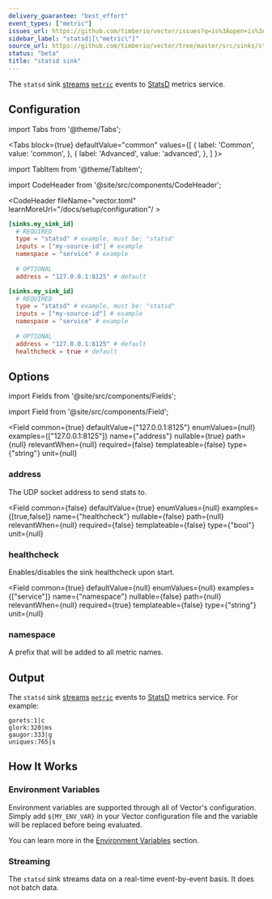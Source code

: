 ```yaml
---
delivery_guarantee: "best_effort"
event_types: ["metric"]
issues_url: https://github.com/timberio/vector/issues?q=is%3Aopen+is%3Aissue+label%3A%22sink%3A+statsd%22
sidebar_label: "statsd|[\"metric\"]"
source_url: https://github.com/timberio/vector/tree/master/src/sinks/statsd.rs
status: "beta"
title: "statsd sink" 
---
```


The `statsd` sink [streams](#streaming) [`metric`][docs.data-model#metric] events to [StatsD][urls.statsd] metrics service.

## Configuration

import Tabs from '@theme/Tabs';

<Tabs
  block={true}
  defaultValue="common"
  values={[
    { label: 'Common', value: 'common', },
    { label: 'Advanced', value: 'advanced', },
  ]
}>

import TabItem from '@theme/TabItem';

<TabItem value="common">

import CodeHeader from '@site/src/components/CodeHeader';

<CodeHeader fileName="vector.toml" learnMoreUrl="/docs/setup/configuration"/ >

```toml
[sinks.my_sink_id]
  # REQUIRED
  type = "statsd" # example, must be: "statsd"
  inputs = ["my-source-id"] # example
  namespace = "service" # example
  
  # OPTIONAL
  address = "127.0.0.1:8125" # default
```

</TabItem>
<TabItem value="advanced">

<CodeHeader fileName="vector.toml" learnMoreUrl="/docs/setup/configuration" />

```toml
[sinks.my_sink_id]
  # REQUIRED
  type = "statsd" # example, must be: "statsd"
  inputs = ["my-source-id"] # example
  namespace = "service" # example
  
  # OPTIONAL
  address = "127.0.0.1:8125" # default
  healthcheck = true # default
```

</TabItem>

</Tabs>

## Options

import Fields from '@site/src/components/Fields';

import Field from '@site/src/components/Field';

<Fields filters={true}>


<Field
  common={true}
  defaultValue={"127.0.0.1:8125"}
  enumValues={null}
  examples={["127.0.0.1:8125"]}
  name={"address"}
  nullable={true}
  path={null}
  relevantWhen={null}
  required={false}
  templateable={false}
  type={"string"}
  unit={null}
  >

### address

The UDP socket address to send stats to.


</Field>


<Field
  common={false}
  defaultValue={true}
  enumValues={null}
  examples={[true,false]}
  name={"healthcheck"}
  nullable={false}
  path={null}
  relevantWhen={null}
  required={false}
  templateable={false}
  type={"bool"}
  unit={null}
  >

### healthcheck

Enables/disables the sink healthcheck upon start.


</Field>


<Field
  common={true}
  defaultValue={null}
  enumValues={null}
  examples={["service"]}
  name={"namespace"}
  nullable={false}
  path={null}
  relevantWhen={null}
  required={true}
  templateable={false}
  type={"string"}
  unit={null}
  >

### namespace

A prefix that will be added to all metric names.


</Field>


</Fields>

## Output

The `statsd` sink [streams](#streaming) [`metric`][docs.data-model#metric] events to [StatsD][urls.statsd] metrics service.
For example:

<TabItem value="generic">

```text
gorets:1|c
glork:320|ms
gaugor:333|g
uniques:765|s
```

</TabItem>

## How It Works

### Environment Variables

Environment variables are supported through all of Vector's configuration.
Simply add `${MY_ENV_VAR}` in your Vector configuration file and the variable
will be replaced before being evaluated.

You can learn more in the [Environment Variables][docs.configuration#environment-variables]
section.

### Streaming

The `statsd` sink streams data on a real-time
event-by-event basis. It does not batch data.


[docs.configuration#environment-variables]: /docs/setup/configuration#environment-variables
[docs.data-model#metric]: /docs/about/data-model#metric
[urls.statsd]: https://github.com/statsd/statsd
